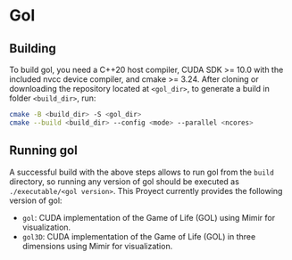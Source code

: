 # Gol

## Building

To build gol, you need a C++20 host compiler, CUDA SDK >= 10.0 with the included nvcc device compiler, and cmake >= 3.24. After cloning or downloading the repository located at `<gol_dir>`, to generate a build in folder `<build_dir>`, run:

```bash
cmake -B <build_dir> -S <gol_dir>
cmake --build <build_dir> --config <mode> --parallel <ncores>
```

## Running gol
A successful build with the above steps allows to run gol from the `build` directory, so running any version of gol should be executed as `./executable/<gol version>`. This Proyect currently provides the following version of gol:
* `gol`: CUDA implementation of the Game of Life (GOL) using Mimir for visualization.
* `gol3D`: CUDA implementation of the Game of Life (GOL) in three dimensions using Mimir for visualization.

